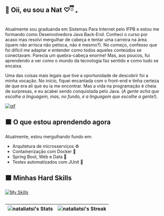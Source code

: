 ## 🍃 Oii, eu sou a Nat ♡ྀི ₊

Atualmente sou graduanda em Sistemas Para Internet pelo IFPB e estou me formando como Desenvolvedora Java Back-End. Conheci o curso por acaso mas resolvi mergulhar de cabeça e tentar uma carreira na área (quem não arrisca não petisca, não é mesmo?). No começo, confesso que foi difícil me adaptar e entender como todos aqueles conteúdos se conectavam. Parecia um quebra-cabeça enorme! Mas, aos poucos, fui aprendendo a ver como o mundo da tecnologia faz sentido e como tudo se encaixa.

Uma das coisas mais legais que tive a oportunidade de descobrir foi a minha vocação. No início, fiquei encantada com o front-end e tinha certeza de que era ali que eu ia me encontrar. Mas a vida na programação é cheia de surpresas, e eu acabei sendo conquistada pelo Java. (*A gente acha que escolhe a linguagem, mas, no fundo, é a linguagem que escolhe a gente!*).

[![gif](https://cdnb.artstation.com/p/assets/images/images/032/916/471/original/camille-unknown-spirit.gif?1607874539)](https://www.artstation.com/artwork/rAeA5E)

## 🟩 O que estou aprendendo agora

Atualmente, estou mergulhando fundo em:

- Arquitetura de microsserviços ♻️
- Containerização com Docker 🐳
- Spring Boot, Web e Data 🍃
- Testes automatizados com JUnit 🔄️

## 🟩 Minhas Hard Skills
[![My Skills](https://skillicons.dev/icons?i=java,spring,mysql,postgresql,hibernate,gradle,maven,docker,c,cs,dotnet,py,flask,postman,idea,vim,vscode,html,css,bootstrap,javascript,react,vite,npm,yarn,git,github,bsd,linux,ubuntu)](https://skillicons.dev)

## 

| ![nataliatsi's Stats](https://github-readme-stats.vercel.app/api?username=nataliatsi&theme=gotham&show_icons=true&hide_border=true&count_private=true) | ![nataliatsi's Streak](https://github-readme-streak-stats.herokuapp.com/?user=nataliatsi&theme=gotham&hide_border=true) |
| --- | --- |


